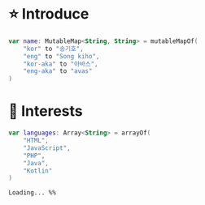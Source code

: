 # :star: Introduce
```kotlin
var name: MutableMap<String, String> = mutableMapOf(
    "kor" to "송기호",
    "eng" to "Song kiho",
    "kor-aka" to "아바스",
    "eng-aka" to "avas"
)
```

# 📝 Interests
```kotlin
var languages: Array<String> = arrayOf(
    "HTML",
    "JavaScript",
    "PHP",
    "Java",
    "Kotlin"
)
```

``` Loading... %% ```
